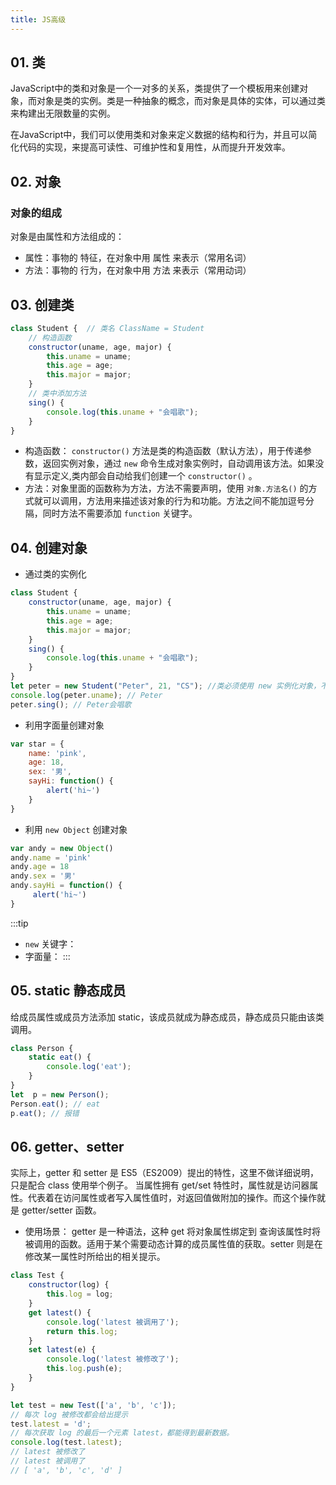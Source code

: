 ```yaml
---
title: JS高级
---
```


## 01. 类
JavaScript中的类和对象是一个一对多的关系，类提供了一个模板用来创建对象，而对象是类的实例。类是一种抽象的概念，而对象是具体的实体，可以通过类来构建出无限数量的实例。

在JavaScript中，我们可以使用类和对象来定义数据的结构和行为，并且可以简化代码的实现，来提高可读性、可维护性和复用性，从而提升开发效率。
## 02. 对象
### 对象的组成
对象是由属性和方法组成的：
* 属性：事物的 特征，在对象中用 属性 来表示（常用名词）
* 方法：事物的 行为，在对象中用 方法 来表示（常用动词）

## 03. 创建类
```js
class Student {  // 类名 ClassName = Student
    // 构造函数
    constructor(uname, age, major) {
        this.uname = uname;
        this.age = age;
        this.major = major;
    }
    // 类中添加方法
    sing() {
        console.log(this.uname + "会唱歌");
    }
}
```
* 构造函数： `constructor()` 方法是类的构造函数（默认方法），用于传递参数，返回实例对象，通过 `new` 命令生成对象实例时，自动调用该方法。如果没有显示定义,类内部会自动给我们创建一个 `constructor()` 。
* 方法：对象里面的函数称为方法，方法不需要声明，使用 `对象.方法名()` 的方式就可以调用，方法用来描述该对象的行为和功能。方法之间不能加逗号分隔，同时方法不需要添加 `function` 关键字。
## 04. 创建对象
* 通过类的实例化
```js
class Student {
    constructor(uname, age, major) {
        this.uname = uname;
        this.age = age;
        this.major = major;
    }
    sing() {
        console.log(this.uname + "会唱歌");
    }
}
let peter = new Student("Peter", 21, "CS"); //类必须使用 new 实例化对象，不可省略
console.log(peter.uname); // Peter
peter.sing(); // Peter会唱歌
```
* 利用字面量创建对象
```js
var star = {
    name: 'pink',
    age: 18,
    sex: '男',
    sayHi: function() {
        alert('hi~')
    }
}
```
* 利用 `new Object` 创建对象
```js
var andy = new Object()
andy.name = 'pink'
andy.age = 18
andy.sex = '男'
andy.sayHi = function() {
     alert('hi~')
}
```
:::tip
* `new` 关键字：
* 字面量：
:::

## 05. static 静态成员
给成员属性或成员方法添加 static，该成员就成为静态成员，静态成员只能由该类调用。
```js
class Person {
    static eat() {
        console.log('eat');
    }
}
let  p = new Person();
Person.eat(); // eat
p.eat(); // 报错
```
## 06. getter、setter
实际上，getter 和 setter 是 ES5（ES2009）提出的特性，这里不做详细说明，只是配合 class 使用举个例子。
当属性拥有 get/set 特性时，属性就是访问器属性。代表着在访问属性或者写入属性值时，对返回值做附加的操作。而这个操作就是 getter/setter 函数。

* 使用场景： getter 是一种语法，这种 get 将对象属性绑定到 查询该属性时将被调用的函数。适用于某个需要动态计算的成员属性值的获取。setter 则是在修改某一属性时所给出的相关提示。
```js
class Test {
    constructor(log) {
        this.log = log;
    }
    get latest() {
        console.log('latest 被调用了');
        return this.log;
    }
    set latest(e) {
        console.log('latest 被修改了');
        this.log.push(e);
    }
}

let test = new Test(['a', 'b', 'c']);
// 每次 log 被修改都会给出提示
test.latest = 'd';
// 每次获取 log 的最后一个元素 latest，都能得到最新数据。
console.log(test.latest);
// latest 被修改了
// latest 被调用了
// [ 'a', 'b', 'c', 'd' ]
```


